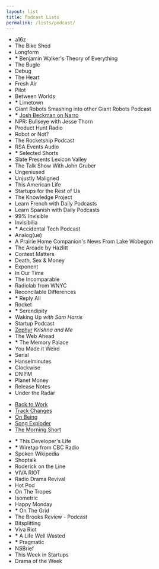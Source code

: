 ```yaml
---
layout: list
title: Podcast Lists
permalink: /lists/podcast/
---
```

<!-- list one -->
- a16z
- The Bike Shed
- Longform
- __*__ Benjamin Walker's Theory of Everything
- The Bugle
- Debug
- The Heart
- Fresh Air
- Pilot
- Between Worlds
- __*__ Limetown
- Giant Robots Smashing into other Giant Robots Podcast
- __*__ [Josh Beckman on Narro](http://narro.co)
- NPR: Bullseye with Jesse Thorn
- Product Hunt Radio
- Robot or Not?
- The Rocketship Podcast
- RSA Events Audio
- __*__ Selected Shorts
- Slate Presents Lexicon Valley
- The Talk Show With John Gruber
- Ungeniused
- Unjustly Maligned
- This American Life
- Startups for the Rest of Us
- The Knowledge Project
- Learn French with Daily Podcasts
- Learn Spanish with Daily Podcasts
- 99% Invisible
- Invisibilia
- __*__ Accidental Tech Podcast
- Analog(ue)
- A Prairie Home Companion's News From Lake Wobegon
- The Arcade by Hazlitt
- Context Matters
- Death, Sex & Money
- Exponent
- In Our Time
- The Incomparable
- Radiolab from WNYC
- Reconcilable Differences
- __*__ Reply All
- Rocket
- __*__ Serendipity
- Waking Up _with Sam Harris_
- Startup Podcast
- [Zephyr](https://soundcloud.com/zephyrpodcast) _Krishna and Me_
- The Web Ahead
- __*__ The Memory Palace
- You Made it Weird
- Serial
- Hanselminutes
- Clockwise
- DN FM
- Planet Money
- Release Notes
- Under the Radar

<!-- list two -->
- [Back to Work](http://5by5.tv/b2w)
- [Track Changes](https://trackchanges.postlight.com)
- [On Being](http://www.onbeing.org)
- [Song Exploder](//songexploder.net)
- [The Morning Short](https://itunes.apple.com/us/podcast/morning-short-your-daily-dose/id1082252606)

<!-- list three -->
- __*__ This Developer's Life
- __*__ Wiretap from CBC Radio
- Spoken Wikipedia
- Shoptalk
- Roderick on the Line
- VIVA RIOT
- Radio Drama Revival
- Hot Pod
- On The Tropes
- Isometric
- Happy Monday
- __*__ On The Grid
- The Brooks Review - Podcast
- Bitsplitting
- Viva Riot
- __*__ A Life Well Wasted
- __*__ Pragmatic
- NSBrief
- This Week in Startups
- Drama of the Week
